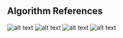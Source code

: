 ## Algorithm References

![alt text](image.png)
![alt text](image-1.png)
![alt text](image-2.png)
![alt text](image-4.png)

